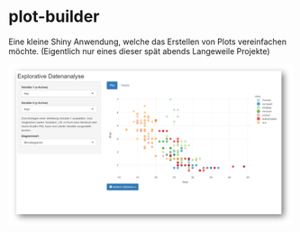 # plot-builder
Eine kleine Shiny Anwendung, welche das Erstellen von Plots vereinfachen möchte. (Eigentlich nur eines dieser spät abends Langeweile Projekte)


![Screenshot](screenshot.png)

